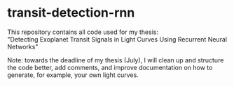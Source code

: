 # transit-detection-rnn

This repository contains all code used for my thesis: <br>
"Detecting Exoplanet Transit Signals in Light Curves Using Recurrent Neural Networks"

Note: towards the deadline of my thesis (July), I will clean up and structure the code better,
add comments, and improve documentation on how to generate, for example, your own light curves.
